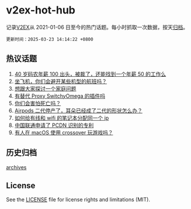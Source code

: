 # v2ex-hot-hub

 记录[V2EX](https://www.v2ex.com/)从 2021-01-06 日至今的热门话题。每小时抓取一次数据，按天[归档](archives)。

`更新时间：2025-03-23 14:14:22 +0800`

## 热议话题

1. [40 岁码农年薪 100 出头，被裁了，还能找到一个年薪 50 的工作么](https://www.v2ex.com/t/1120310)
1. [坐飞机，你们会避开某些机型的航班吗？](https://www.v2ex.com/t/1120396)
1. [想跟大家探讨一个家庭问题](https://www.v2ex.com/t/1120397)
1. [有替代 Proxy SwitchyOmega 的插件吗](https://www.v2ex.com/t/1120361)
1. [你们会害怕死亡吗？](https://www.v2ex.com/t/1120423)
1. [Airpods 二代停产了，耳朵已经成了二代的形状怎么办？](https://www.v2ex.com/t/1120395)
1. [如何给有线和 wifi 的笔记本分配同一个 ip](https://www.v2ex.com/t/1120312)
1. [中国联通申请了 PCDN 识别的专利](https://www.v2ex.com/t/1120381)
1. [有人在 macOS 使用 crossover 玩游戏吗？](https://www.v2ex.com/t/1120315)

## 历史归档

[archives](archives)

## License

See the [LICENSE](LICENSE) file for license rights and limitations (MIT).

